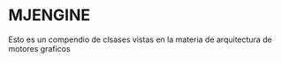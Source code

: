 # MJENGINE
Esto es un compendio de clsases vistas en la materia de arquitectura de motores graficos 
